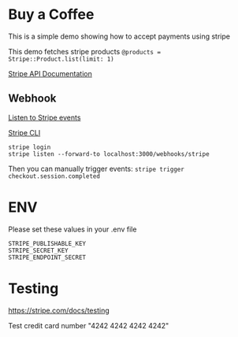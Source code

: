 # Buy a Coffee
This is a simple demo showing how to accept payments using stripe

This demo fetches stripe products `@products = Stripe::Product.list(limit: 1)`

[Stripe API Documentation](https://stripe.com/docs/api)

## Webhook
[Listen to Stripe events](https://dashboard.stripe.com/test/webhooks/create)

[Stripe CLI](https://github.com/stripe/stripe-cli)

```
stripe login
stripe listen --forward-to localhost:3000/webhooks/stripe
```

Then you can manually trigger events: `stripe trigger checkout.session.completed`


# ENV
Please set these values in your .env file

```
STRIPE_PUBLISHABLE_KEY
STRIPE_SECRET_KEY
STRIPE_ENDPOINT_SECRET
```

# Testing

https://stripe.com/docs/testing

Test credit card number "4242 4242 4242 4242"
